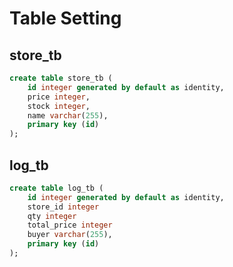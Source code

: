 # Table Setting

## store_tb

```sql
create table store_tb (
    id integer generated by default as identity,
    price integer,
    stock integer,
    name varchar(255),
    primary key (id)
);
```

## log_tb

```sql
create table log_tb (
    id integer generated by default as identity,
    store_id integer
    qty integer
    total_price integer
    buyer varchar(255),
    primary key (id)
);
```
